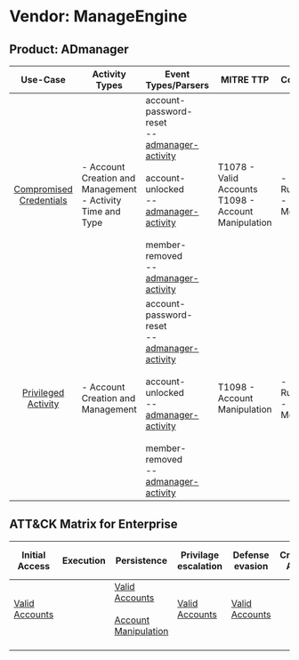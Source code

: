 Vendor: ManageEngine
====================
Product: ADmanager
------------------
|                                 Use-Case                                  | Activity Types                                                 | Event Types/Parsers                                                                                                                                                                                                                                                                                             | MITRE TTP                                                  | Content                   |
|:-------------------------------------------------------------------------:| -------------------------------------------------------------- | --------------------------------------------------------------------------------------------------------------------------------------------------------------------------------------------------------------------------------------------------------------------------------------------------------------- | ---------------------------------------------------------- | ------------------------- |
| [Compromised Credentials](../UseCases/usecase_compromised_credentials.md) | - Account Creation and Management<br>- Activity Time  and Type |  account-password-reset<br> -- [admanager-activity](../Parsers/parserContent_admanager-activity.md)<br><br> account-unlocked<br> -- [admanager-activity](../Parsers/parserContent_admanager-activity.md)<br><br> member-removed<br> -- [admanager-activity](../Parsers/parserContent_admanager-activity.md)<br> | T1078 - Valid Accounts<br>T1098 - Account Manipulation<br> |  - 3 Rules<br> - 2 Models |
|     [Privileged Activity](../UseCases/usecase_privileged_activity.md)     | - Account Creation and Management                              |  account-password-reset<br> -- [admanager-activity](../Parsers/parserContent_admanager-activity.md)<br><br> account-unlocked<br> -- [admanager-activity](../Parsers/parserContent_admanager-activity.md)<br><br> member-removed<br> -- [admanager-activity](../Parsers/parserContent_admanager-activity.md)<br> | T1098 - Account Manipulation<br>                           |  - 3 Rules<br> - 2 Models |

ATT&CK Matrix for Enterprise
----------------------------
| Initial Access                                                      | Execution | Persistence                                                                                                                                  | Privilage escalation                                                | Defense evasion                                                     | Credential Access | Discovery | Lateral Movement | Collection | Command and Control | Exfiltration | Impact |
| ------------------------------------------------------------------- | --------- | -------------------------------------------------------------------------------------------------------------------------------------------- | ------------------------------------------------------------------- | ------------------------------------------------------------------- | ----------------- | --------- | ---------------- | ---------- | ------------------- | ------------ | ------ |
| [Valid Accounts](https://attack.mitre.org/techniques/T1078)<br><br> |           | [Valid Accounts](https://attack.mitre.org/techniques/T1078)<br><br>[Account Manipulation](https://attack.mitre.org/techniques/T1098)<br><br> | [Valid Accounts](https://attack.mitre.org/techniques/T1078)<br><br> | [Valid Accounts](https://attack.mitre.org/techniques/T1078)<br><br> |                   |           |                  |            |                     |              |        |